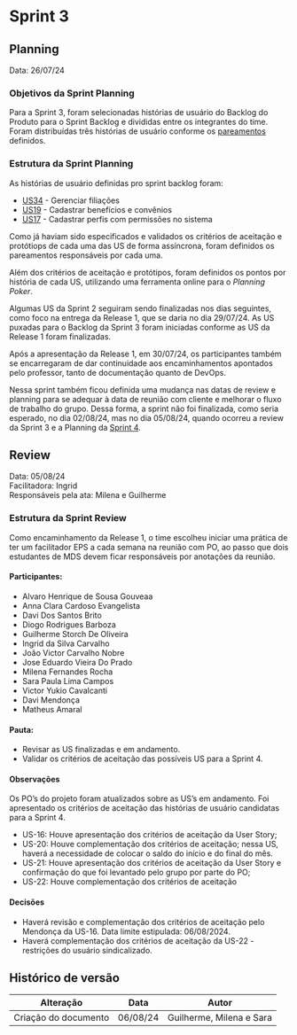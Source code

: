 # Sprint 3

## Planning

Data: 26/07/24

### Objetivos da Sprint Planning

Para a Sprint 3, foram selecionadas histórias de usuário do Backlog do Produto para o Sprint Backlog e divididas entre os integrantes do time. Foram distribuídas três histórias de usuário conforme os [pareamentos](./pareamentos3.md) definidos.

### Estrutura da Sprint Planning

As histórias de usuário definidas pro sprint backlog foram:

- [US34](github.com/fga-eps-mds/2024.1-SENTINELA-DOC/issues/52) - Gerenciar filiações
- [US19](github.com/fga-eps-mds/2024.1-SENTINELA-DOC/issues/34) - Cadastrar benefícios e convênios
- [US17](github.com/fga-eps-mds/2024.1-SENTINELA-DOC/issues/32) - Cadastrar perfis com permissões no sistema

Como já haviam sido especificados e validados os critérios de aceitação e protótiops de cada uma das US de forma assíncrona, foram definidos os pareamentos responsáveis por cada uma.

Além dos critérios de aceitação e protótipos, foram definidos os pontos por história de cada US, utilizando uma ferramenta online para o _Planning Poker_.

Algumas US da Sprint 2 seguiram sendo finalizadas nos dias seguintes, como foco na entrega da Release 1, que se daria no dia 29/07/24. As US puxadas para o Backlog da Sprint 3 foram iniciadas conforme as US da Release 1 foram finalizadas.

Após a apresentação da Release 1, em 30/07/24, os participantes também se encarregaram de dar continuidade aos encaminhamentos apontados pelo professor, tanto de documentação quanto de DevOps.

Nessa sprint também ficou definida uma mudança nas datas de review e planning para se adequar à data de reunião com cliente e melhorar o fluxo de trabalho do grupo. Dessa forma, a sprint não foi finalizada, como seria esperado, no dia 02/08/24, mas no dia 05/08/24, quando ocorreu a review da Sprint 3 e a Planning da [Sprint 4](../sprint4/reviewplanning4.md).

## Review

Data: 05/08/24  
Facilitadora: Ingrid  
Responsáveis pela ata: Milena e Guilherme

### Estrutura da Sprint Review

Como encaminhamento da Release 1, o time escolheu iniciar uma prática de ter um facilitador EPS a cada semana na reunião com PO, ao passo que dois estudantes de MDS devem ficar responsáveis por anotações da reunião.

#### Participantes:

- Alvaro Henrique de Sousa Gouveaa
- Anna Clara Cardoso Evangelista
- Davi Dos Santos Brito
- Diogo Rodrigues Barboza
- Guilherme Storch De Oliveira
- Ingrid da Silva Carvalho
- João Victor Carvalho Nobre
- Jose Eduardo Vieira Do Prado
- Milena Fernandes Rocha
- Sara Paula Lima Campos
- Victor Yukio Cavalcanti
- Davi Mendonça
- Matheus Amaral

#### Pauta:

- Revisar as US finalizadas e em andamento.
- Validar os critérios de aceitação das possíveis US para a Sprint 4.

#### Observações

Os PO’s do projeto foram atualizados sobre as US’s em andamento. Foi apresentado os critérios de aceitação das histórias de usuário candidatas para a Sprint 4.

- US-16: Houve apresentação dos critérios de aceitação da User Story;
- US-20: Houve complementação dos critérios de aceitação; nessa US, haverá a necessidade de colocar o saldo do início e do final do mês.
- US-21: Houve apresentação dos critérios de aceitação da User Story e confirmação do que foi levantado pelo grupo por parte do PO;
- US-22: Houve complementação dos critérios de aceitação

#### Decisões

- Haverá revisão e complementação dos critérios de aceitação pelo Mendonça da US-16. Data limite estipulada: 06/08/2024.
- Haverá complementação dos critérios de aceitação da US-22 - restrições do usuário sindicalizado.

## Histórico de versão

| Alteração            | Data     | Autor                    |
| -------------------- | -------- | ------------------------ |
| Criação do documento | 06/08/24 | Guilherme, Milena e Sara |
